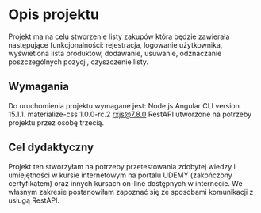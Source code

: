 # Opis projektu

Projekt ma na celu stworzenie listy zakupów która będzie zawierała następujące funkcjonalności: rejestracja, logowanie użytkownika, wyświetlona lista produktów, dodawanie, usuwanie, odznaczanie poszczególnych pozycji, czyszczenie listy.


## Wymagania

Do uruchomienia projektu wymagane jest:
Node.js 
Angular CLI version 15.1.1.
materialize-css 1.0.0-rc.2
rxjs@7.8.0
RestAPI utworzone na potrzeby projektu przez osobę trzecią.

## Cel dydaktyczny

Projekt ten stworzyłam na potrzeby przetestowania zdobytej wiedzy i umiejętności w kursie internetowym na portalu UDEMY  (zakończony certyfikatem) oraz innych kursach on-line dostępnych w internecie.  We własnym zakresie postanowiłam zapoznać się ze sposobami komunikacji z usługą RestAPI.
